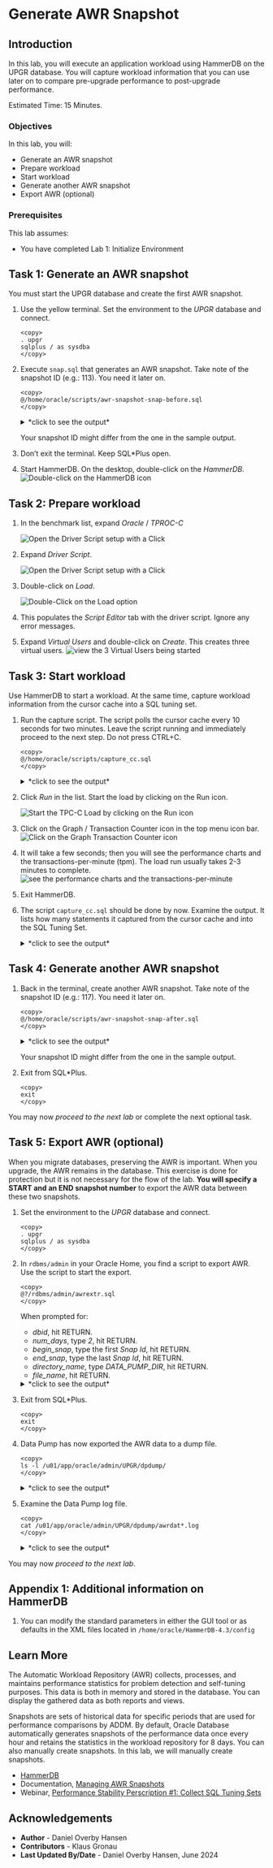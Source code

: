 # Generate AWR Snapshot

## Introduction

In this lab, you will execute an application workload using HammerDB on the UPGR database. You will capture workload information that you can use later on to compare pre-upgrade performance to post-upgrade performance.

Estimated Time: 15 Minutes.

### Objectives

In this lab, you will:

- Generate an AWR snapshot
- Prepare workload
- Start workload
- Generate another AWR snapshot
- Export AWR (optional)

### Prerequisites

This lab assumes:

- You have completed Lab 1: Initialize Environment

## Task 1: Generate an AWR snapshot
You must start the UPGR database and create the first AWR snapshot.

1. Use the yellow terminal. Set the environment to the *UPGR* database and connect.

    ```
    <copy>
    . upgr
    sqlplus / as sysdba
    </copy>
    ```

2. Execute `snap.sql` that generates an AWR snapshot. Take note of the snapshot ID (e.g.: 113). You need it later on.

    ```
    <copy>
    @/home/oracle/scripts/awr-snapshot-snap-before.sql
    </copy>
    ```
    
    <details>
    <summary>*click to see the output*</summary>
    ``` text
    SQL> @/home/oracle/scripts/awr-snapshot-snap-before.sql
    -------------------------------------------
    - AWR Snapshot with Snap-ID: 113 created. -
    -------------------------------------------
    ```
    </details>

    Your snapshot ID might differ from the one in the sample output.

3. Don’t exit the terminal. Keep SQL*Plus open.

4. Start HammerDB. On the desktop, double-click on the *HammerDB*.
    ![Double-click on the HammerDB icon](./images/awr-snapshot-hammerdb-icon.png " ")

## Task 2: Prepare workload

1. In the benchmark list, expand *Oracle* / *TPROC-C*

    ![Open the Driver Script setup with a Click](./images/awr-snapshot-expand-list.png " ")   

2. Expand *Driver Script*.

    ![Open the Driver Script setup with a Click](./images/awr-snapshot-expand-driver-script.png " ")

3. Double-click on *Load*.

    ![Double-Click on the Load option](./images/awr-snapshot-load-driver.png " ")

4. This populates the *Script Editor* tab with the driver script. Ignore any error messages.

5. Expand *Virtual Users* and double-click on *Create*. This creates three virtual users.
    ![view the 3 Virtual Users being started](./images/awr-snapshot-create-virtual-users.png " ")

## Task 3: Start workload

Use HammerDB to start a workload. At the same time, capture workload information from the cursor cache into a SQL tuning set.

1. Run the capture script. The script polls the cursor cache every 10 seconds for two minutes. Leave the script running and immediately proceed to the next step. Do not press CTRL+C.

    ```
    <copy>
    @/home/oracle/scripts/capture_cc.sql
    </copy>
    ```

    <details>
    <summary>*click to see the output*</summary>
    ``` text
    SQL> @/home/oracle/scripts/capture_cc.sql
    Dropping SQL Tuning Set, if exists

    PL/SQL procedure successfully completed.

    Creating SQL Tuning Set

    PL/SQL procedure successfully completed.

    Now polling the cursor cache for 180 seconds every 10 seconds ...
    You get control back in 180 seconds.
    Do not press CTRL+C    
    ```
    </details>

2. Click *Run* in the list. Start the load by clicking on the Run icon.
    
    ![Start the TPC-C Load by clicking on the Run icon](./images/awr-snapshot-start-load.png " ")

3. Click on the Graph / Transaction Counter icon in the top menu icon bar. 
    ![Click on the Graph Transaction Counter icon](./images/awr-snapshot-transact-counter.png " ")

4. It will take a few seconds; then you will see the performance charts and the transactions-per-minute (tpm). The load run usually takes 2-3 minutes to complete.
    ![see the performance charts and the transactions-per-minute](./images/awr-snapshot-transact-viewer.png " ")

5. Exit HammerDB.

6. The script `capture_cc.sql` should be done by now. Examine the output. It lists how many statements it captured from the cursor cache and into the SQL Tuning Set.

    <details>
    <summary>*click to see the output*</summary>
    ``` text
    SQL> @/home/oracle/scripts/capture_cc.sql
    Dropping SQL Tuning Set, if exists

    PL/SQL procedure successfully completed.

    Creating SQL Tuning Set

    PL/SQL procedure successfully completed.

    Now polling the cursor cache for 180 seconds every 10 seconds ...
    You get control back in 180 seconds.
    Do not press CTRL+C

    There are now 38 SQL Statements in this STS.

    PL/SQL procedure successfully completed.
    ```
    </details>

## Task 4: Generate another AWR snapshot

1. Back in the terminal, create another AWR snapshot. Take note of the snapshot ID (e.g.: 117). You need it later on. 

    ```
    <copy>
    @/home/oracle/scripts/awr-snapshot-snap-after.sql
    </copy>
    ```

    <details>
    <summary>*click to see the output*</summary>
    ``` text
    SQL> @/home/oracle/scripts/awr-snapshot-snap-after.sql
    -------------------------------------------
    - AWR Snapshot with Snap-ID: 117 created. -
    -------------------------------------------
    ```
    </details>

    Your snapshot ID might differ from the one in the sample output.

2. Exit from SQL*Plus.

    ```
    <copy>
    exit
    </copy>
    ```

You may now *proceed to the next lab* or complete the next optional task.

## Task 5: Export AWR (optional)

When you migrate databases, preserving the AWR is important. When you upgrade, the AWR remains in the database. This exercise is done for protection but it is not necessary for the flow of the lab. **You will specify a START and an END snapshot number** to export the AWR data between these two snapshots.

1. Set the environment to the *UPGR* database and connect.

    ```
    <copy>
    . upgr
    sqlplus / as sysdba
    </copy>
    ```

2. In `rdbms/admin` in your Oracle Home, you find a script to export AWR. Use the script to start the export.

    ```
    <copy>
    @?/rdbms/admin/awrextr.sql
    </copy>
    ```
    When prompted for:
    * *dbid*, hit RETURN.
    * *num_days*, type *2*, hit RETURN.
    * *begin_snap*, type the first *Snap Id*, hit RETURN.
    * *end_snap*, type the last *Snap Id*, hit RETURN.
    * *directory\_name*, type *DATA\_PUMP\_DIR*, hit RETURN.
    * *file_name*, hit RETURN.

    <details>
    <summary>*click to see the output*</summary>
    ``` text
    SQL> @?/rdbms/admin/awrextr.sql
    #############
    AWR EXTRACT
    #############
    ####################################################################
    #  This script will extract the AWR data for a range of snapshots  #
    #  into a dump file.  The script will prompt users for the         #
    #  following information:                                          #
    #     (1) database id                                              #
    #     (2) snapshot range to extract                                #
    #     (3) name of directory object                                 #
    #     (4) name of dump file                                        #
    ####################################################################


    Databases in this Workload Repository schema
    ############################################

    DB Id             DB Name            Host
    ------------ ------------ ---------------
    * 72245725           UPGR hol.localdomain


    The default database id is the local one: '  72245725'.  To use this
    database id, press <return> to continue, otherwise enter an alternative.

    Enter value for dbid: 

    Using	72245725 for Database ID


    Specify the number of days of snapshots to choose from
    ######################################################
    Entering the number of days (n) will result in the most recent
    (n) days of snapshots being listed.  Pressing <return> without
    specifying a number lists all completed snapshots.


    Enter value for num_days: 2

    Listing the last 2 days of Completed Snapshots

    DB Name        Snap Id       Snap Started
    ------------ --------- ------------------
    UPGR               111  06 Jul 2023 06:35
                       112  06 Jul 2023 06:37
                       113  06 Jul 2023 06:38
                       114  06 Jul 2023 08:00
                       115  06 Jul 2023 09:00
                       116  06 Jul 2023 10:00
                       117  06 Jul 2023 10:07
                       118  06 Jul 2023 11:00
                       119  06 Jul 2023 12:00
                       120  06 Jul 2023 12:15


    Specify the Begin and End Snapshot Ids
    ~~~~~~~~~~~~~~~~~~~~~~~~~~~~~~~~~~~~~~
    Enter value for begin_snap: 111
    Begin Snapshot Id specified: 111

    Enter value for end_snap: 120
    End   Snapshot Id specified: 120


    Specify the Directory Name
    ~~~~~~~~~~~~~~~~~~~~~~~~~~

    Directory Name                                      Directory Path
    --------------------- --------------------------------------------
    DATA1                                            /home/oracle/data
    DATA_PUMP_DIR                   /u01/app/oracle/admin/UPGR/dpdump/
    
    Choose a Directory Name from the above list (case-sensitive).

    Enter value for directory_name: DATA_PUMP_DIR

    Using the dump directory: DATA_PUMP_DIR

    Specify the Name of the Extract Dump File
    #########################################
    The prefix for the default dump file name is awrdat_111_120.
    To use this name, press <return> to continue, otherwise enter
    an alternative.

    Enter value for file_name: 

    Using the dump file prefix: awrdat_111_120
    |
    | #############################################
    |  The AWR extract dump file will be located
    |  in the following directory/file:
    |   /u01/app/oracle/admin/UPGR/dpdump/
    |   awrdat_111_120.dmp
    | #############################################
    |
    |  *** AWR Extract Started ...
    |
    |  This operation will take a few moments. The
    |  progress of the AWR extract operation can be
    |  monitored in the following directory/file:
    |   /u01/app/oracle/admin/UPGR/dpdump/
    |   awrdat_111_120.log
    |

    End of AWR Extract
    ```
    </details>

3. Exit from SQL*Plus.

    ```
    <copy>
    exit
    </copy>
    ```

4. Data Pump has now exported the AWR data to a dump file.

    ```
    <copy>
    ls -l /u01/app/oracle/admin/UPGR/dpdump/
    </copy>
    ```

    <details>
    <summary>*click to see the output*</summary>
    ``` text
    $ ls -l /u01/app/oracle/admin/UPGR/dpdump/
    total 8940
    -rw-r-----. 1 oracle dba 9138176 Jul  6 12:28 awrdat_111_120.dmp
    -rw-r--r--. 1 oracle dba   14009 Jul  6 12:28 awrdat_111_120.log
    ```
    </details>

5. Examine the Data Pump log file.

    ```
    <copy>
    cat /u01/app/oracle/admin/UPGR/dpdump/awrdat*.log
    </copy>
    ```

    <details>
    <summary>*click to see the output*</summary>
    ``` text
    $     cat /u01/app/oracle/admin/UPGR/dpdump/awrdat*.log
    Starting "SYS"."SYS_EXPORT_TABLE_01":  
    Startup took 1 seconds
    Estimate in progress using BLOCKS method...
    Processing object type TABLE_EXPORT/TABLE/TABLE_DATA
        Estimated 158 TABLE_DATA objects in 1 seconds
    Total estimation using BLOCKS method: 17.18 MB
    Processing object type TABLE_EXPORT/TABLE/TABLE
        Completed 133 TABLE objects in 10 seconds
    Processing object type TABLE_EXPORT/TABLE/CONSTRAINT/CONSTRAINT
        Completed 125 CONSTRAINT objects in 1 seconds
    Processing object type TABLE_EXPORT/TABLE/CONSTRAINT/REF_CONSTRAINT
        Completed 1 REF_CONSTRAINT objects in 0 seconds
    . . exported "SYS"."WRH$_SQL_PLAN"                       1.085 MB    2755 rows
    . . exported "SYS"."WRH$_SYSMETRIC_HISTORY"              313.7 KB    6420 rows
    . . exported "SYS"."WRH$_SQLTEXT"                        322.2 KB     293 rows
    . . exported "SYS"."WRH$_LATCH":"WRH$_LATCH_72245725_104"  293.0 KB    5820 rows
    . . exported "SYS"."WRH$_SQLSTAT":"WRH$_SQLSTA_72245725_104"  265.2 KB     892 rows
    . . exported "SYS"."WRH$_SYSMETRIC_SUMMARY"              128.7 KB    1580 rows
    . . exported "SYS"."WRH$_SYSSTAT":"WRH$_SYSSTA_72245725_104"  183.3 KB    6790 rows
    . . exported "SYS"."WRH$_PARAMETER":"WRH$_PARAME_72245725_104"  147.2 KB    3540 rows
    . . exported "SYS"."WRH$_ENQUEUE_STAT"                   42.17 KB     678 rows
    . . exported "SYS"."WRH$_EVENT_HISTOGRAM":"WRH$_EVENT__72245725_104"  78.17 KB    2384 rows
    . . exported "SYS"."WRH$_EVENT_NAME"                     102.7 KB    1367 rows
    . . exported "SYS"."WRH$_PARAMETER_NAME"                 121.9 KB    2923 rows
    . . exported "SYS"."WRH$_SEG_STAT":"WRH$_SEG_ST_72245725_104"  87.89 KB     556 rows
    . . exported "SYS"."WRH$_SQL_BIND_METADATA"              64.94 KB    1004 rows
    . . exported "SYS"."WRM$_SNAPSHOT_DETAILS"               38.50 KB     731 rows
    . . exported "SYS"."WRH$_ACTIVE_SESSION_HISTORY":"WRH$_ACTIVE_72245725_104"  90.96 KB     203 rows
    . . exported "SYS"."WRH$_BG_EVENT_SUMMARY"               22.57 KB     442 rows
    . . exported "SYS"."WRH$_MVPARAMETER":"WRH$_MVPARA_72245725_104"  36.62 KB     700 rows
    . . exported "SYS"."WRH$_ROWCACHE_SUMMARY":"WRH$_ROWCAC_72245725_104"  45.28 KB     570 rows
    . . exported "SYS"."WRH$_SERVICE_STAT":"WRH$_SERVIC_72245725_104"  44.30 KB    1120 rows
    . . exported "SYS"."WRH$_SHARED_POOL_ADVICE"             24.69 KB     307 rows
    . . exported "SYS"."WRH$_SYSTEM_EVENT":"WRH$_SYSTEM_72245725_104"  37.17 KB     668 rows
    . . exported "SYS"."WRH$_BUFFER_POOL_STATISTICS"         14.86 KB      10 rows
    . . exported "SYS"."WRH$_DATAFILE"                       8.109 KB       5 rows
    . . exported "SYS"."WRH$_DB_CACHE_ADVICE":"WRH$_DB_CAC_72245725_104"  23.40 KB     210 rows
    . . exported "SYS"."WRH$_DISPATCHER"                     8.960 KB      10 rows
    . . exported "SYS"."WRH$_FILESTATXS":"WRH$_FILEST_72245725_104"  13.34 KB      50 rows
    . . exported "SYS"."WRH$_INSTANCE_RECOVERY"              13.88 KB      10 rows
    . . exported "SYS"."WRH$_IOSTAT_DETAIL"                  15.07 KB      91 rows
    . . exported "SYS"."WRH$_IOSTAT_FILETYPE"                18.80 KB     120 rows
    . . exported "SYS"."WRH$_IOSTAT_FILETYPE_NAME"           6.148 KB      12 rows
    . . exported "SYS"."WRH$_IOSTAT_FUNCTION"                16.25 KB     140 rows
    . . exported "SYS"."WRH$_IOSTAT_FUNCTION_NAME"           6.132 KB      14 rows
    . . exported "SYS"."WRH$_JAVA_POOL_ADVICE"               13.21 KB     100 rows
    . . exported "SYS"."WRH$_LATCH_MISSES_SUMMARY":"WRH$_LATCH__72245725_104"  26.58 KB     332 rows
    . . exported "SYS"."WRH$_LATCH_NAME"                     31.11 KB     582 rows
    . . exported "SYS"."WRH$_LIBRARYCACHE"                   19.41 KB     167 rows
    . . exported "SYS"."WRH$_LOG"                            11.12 KB      30 rows
    . . exported "SYS"."WRH$_MEMORY_RESIZE_OPS"              10.25 KB       4 rows
    . . exported "SYS"."WRH$_MEM_DYNAMIC_COMP"               20.43 KB     160 rows
    . . exported "SYS"."WRH$_METRIC_NAME"                    31.12 KB     283 rows
    . . exported "SYS"."WRH$_MUTEX_SLEEP"                    10.39 KB      60 rows
    . . exported "SYS"."WRH$_OPTIMIZER_ENV"                  10.60 KB      19 rows
    . . exported "SYS"."WRH$_OSSTAT":"WRH$_OSSTAT_72245725_104"  12.18 KB     230 rows
    . . exported "SYS"."WRH$_OSSTAT_NAME"                    6.453 KB      23 rows
    . . exported "SYS"."WRH$_PGASTAT"                        12.74 KB     140 rows
    . . exported "SYS"."WRH$_PGA_TARGET_ADVICE"              15.62 KB     140 rows
    . . exported "SYS"."WRH$_PLAN_OPERATION_NAME"            9.507 KB     131 rows
    . . exported "SYS"."WRH$_PLAN_OPTION_NAME"               11.10 KB     188 rows
    . . exported "SYS"."WRH$_PROCESS_MEMORY_SUMMARY"         11.79 KB      40 rows
    . . exported "SYS"."WRH$_RESOURCE_LIMIT"                 10.13 KB      40 rows
    . . exported "SYS"."WRH$_SEG_STAT_OBJ"                   23.84 KB     163 rows
    . . exported "SYS"."WRH$_SERVICE_NAME"                   6.335 KB       4 rows
    . . exported "SYS"."WRH$_SERVICE_WAIT_CLASS":"WRH$_SERVIC_72245725_104"  18.03 KB     219 rows
    . . exported "SYS"."WRH$_SGA"                            8.031 KB      40 rows
    . . exported "SYS"."WRH$_SGASTAT":"WRH$_SGASTA_72245725_104"  17.65 KB     232 rows
    . . exported "SYS"."WRH$_SGA_TARGET_ADVICE"              9.773 KB      74 rows
    . . exported "SYS"."WRH$_SHARED_SERVER_SUMMARY"          13.32 KB      10 rows
    . . exported "SYS"."WRH$_SQLCOMMAND_NAME"                10.42 KB     165 rows
    . . exported "SYS"."WRH$_SQL_SUMMARY"                    7.773 KB      10 rows
    . . exported "SYS"."WRH$_SQL_WORKAREA_HISTOGRAM"         11.07 KB      76 rows
    . . exported "SYS"."WRH$_STAT_NAME"                      37.06 KB     696 rows
    . . exported "SYS"."WRH$_SYS_TIME_MODEL":"WRH$_SYS_TI_72245725_104"  11.93 KB     190 rows
    . . exported "SYS"."WRH$_TABLESPACE"                     7.679 KB       6 rows
    . . exported "SYS"."WRH$_TABLESPACE_SPACE_USAGE"         10.44 KB      60 rows
    . . exported "SYS"."WRH$_TABLESPACE_STAT":"WRH$_TABLES_72245725_104"  11.60 KB      50 rows
    . . exported "SYS"."WRH$_TEMPFILE"                       7.843 KB       1 rows
    . . exported "SYS"."WRH$_TEMPSTATXS"                     11.07 KB      10 rows
    . . exported "SYS"."WRH$_THREAD"                         8.609 KB      10 rows
    . . exported "SYS"."WRH$_TOPLEVELCALL_NAME"              9.718 KB     151 rows
    . . exported "SYS"."WRH$_UNDOSTAT"                       18.39 KB      34 rows
    . . exported "SYS"."WRH$_WAITSTAT":"WRH$_WAITST_72245725_104"  13.17 KB     180 rows
    . . exported "SYS"."WRM$_DATABASE_INSTANCE"              8.734 KB       1 rows
    . . exported "SYS"."WRM$_SNAPSHOT"                       10.80 KB      10 rows
    . . exported "SYS"."WRM$_WR_CONTROL"                     12.15 KB       1 rows
    . . exported "SYS"."WRH$_ACTIVE_SESSION_HISTORY":"WRH$_ACTIVE_SES_MXDB_MXSN"      0 KB       0 rows
    . . exported "SYS"."WRH$_ACTIVE_SESSION_HISTORY_BL"          0 KB       0 rows
    . . exported "SYS"."WRH$_BUFFERED_QUEUES"                    0 KB       0 rows
    . . exported "SYS"."WRH$_BUFFERED_SUBSCRIBERS"               0 KB       0 rows
    . . exported "SYS"."WRH$_CLUSTER_INTERCON"                   0 KB       0 rows
    . . exported "SYS"."WRH$_COMP_IOSTAT"                        0 KB       0 rows
    . . exported "SYS"."WRH$_CR_BLOCK_SERVER"                    0 KB       0 rows
    . . exported "SYS"."WRH$_CURRENT_BLOCK_SERVER"               0 KB       0 rows
    . . exported "SYS"."WRH$_DB_CACHE_ADVICE":"WRH$_DB_CACHE_AD_MXDB_MXSN"      0 KB       0 rows
    . . exported "SYS"."WRH$_DB_CACHE_ADVICE_BL"                 0 KB       0 rows
    . . exported "SYS"."WRH$_DLM_MISC":"WRH$_DLM_MISC_MXDB_MXSN"      0 KB       0 rows
    . . exported "SYS"."WRH$_DLM_MISC":"WRH$_DLM_MI_72245725_0"      0 KB       0 rows
    . . exported "SYS"."WRH$_DLM_MISC_BL"                        0 KB       0 rows
    . . exported "SYS"."WRH$_DYN_REMASTER_STATS"                 0 KB       0 rows
    . . exported "SYS"."WRH$_EVENT_HISTOGRAM":"WRH$_EVENT_HISTO_MXDB_MXSN"      0 KB       0 rows
    . . exported "SYS"."WRH$_EVENT_HISTOGRAM_BL"                 0 KB       0 rows
    . . exported "SYS"."WRH$_FILEMETRIC_HISTORY"                 0 KB       0 rows
    . . exported "SYS"."WRH$_FILESTATXS":"WRH$_FILESTATXS_MXDB_MXSN"      0 KB       0 rows
    . . exported "SYS"."WRH$_FILESTATXS_BL"                      0 KB       0 rows
    . . exported "SYS"."WRH$_IC_CLIENT_STATS"                    0 KB       0 rows
    . . exported "SYS"."WRH$_IC_DEVICE_STATS"                    0 KB       0 rows
    . . exported "SYS"."WRH$_INST_CACHE_TRANSFER":"WRH$_INST_CACHE_MXDB_MXSN"      0 KB       0 rows
    . . exported "SYS"."WRH$_INST_CACHE_TRANSFER":"WRH$_INST_C_72245725_0"      0 KB       0 rows
    . . exported "SYS"."WRH$_INST_CACHE_TRANSFER_BL"             0 KB       0 rows
    . . exported "SYS"."WRH$_INTERCONNECT_PINGS":"WRH$_IC_PINGS_MXDB_MXSN"      0 KB       0 rows
    . . exported "SYS"."WRH$_INTERCONNECT_PINGS":"WRH$_INTERC_72245725_0"      0 KB       0 rows
    . . exported "SYS"."WRH$_INTERCONNECT_PINGS_BL"              0 KB       0 rows
    . . exported "SYS"."WRH$_LATCH":"WRH$_LATCH_MXDB_MXSN"       0 KB       0 rows
    . . exported "SYS"."WRH$_LATCH_BL"                           0 KB       0 rows
    . . exported "SYS"."WRH$_LATCH_CHILDREN":"WRH$_LATCH_CHILD_MXDB_MXSN"      0 KB       0 rows
    . . exported "SYS"."WRH$_LATCH_CHILDREN":"WRH$_LATCH__72245725_0"      0 KB       0 rows
    . . exported "SYS"."WRH$_LATCH_CHILDREN_BL"                  0 KB       0 rows
    . . exported "SYS"."WRH$_LATCH_MISSES_SUMMARY":"WRH$_LATCH_MISSE_MXDB_MXSN"      0 KB       0 rows
    . . exported "SYS"."WRH$_LATCH_MISSES_SUMMARY_BL"            0 KB       0 rows
    . . exported "SYS"."WRH$_LATCH_PARENT":"WRH$_LATCH_PAREN_MXDB_MXSN"      0 KB       0 rows
    . . exported "SYS"."WRH$_LATCH_PARENT":"WRH$_LATCH__72245725_0"      0 KB       0 rows
    . . exported "SYS"."WRH$_LATCH_PARENT_BL"                    0 KB       0 rows
    . . exported "SYS"."WRH$_MEMORY_TARGET_ADVICE"               0 KB       0 rows
    . . exported "SYS"."WRH$_MTTR_TARGET_ADVICE"                 0 KB       0 rows
    . . exported "SYS"."WRH$_MVPARAMETER":"WRH$_MVPARAMETER_MXDB_MXSN"      0 KB       0 rows
    . . exported "SYS"."WRH$_MVPARAMETER_BL"                     0 KB       0 rows
    . . exported "SYS"."WRH$_OSSTAT":"WRH$_OSSTAT_MXDB_MXSN"      0 KB       0 rows
    . . exported "SYS"."WRH$_OSSTAT_BL"                          0 KB       0 rows
    . . exported "SYS"."WRH$_PARAMETER":"WRH$_PARAMETER_MXDB_MXSN"      0 KB       0 rows
    . . exported "SYS"."WRH$_PARAMETER_BL"                       0 KB       0 rows
    . . exported "SYS"."WRH$_PERSISTENT_QMN_CACHE"               0 KB       0 rows
    . . exported "SYS"."WRH$_PERSISTENT_QUEUES"                  0 KB       0 rows
    . . exported "SYS"."WRH$_PERSISTENT_SUBSCRIBERS"             0 KB       0 rows
    . . exported "SYS"."WRH$_ROWCACHE_SUMMARY":"WRH$_ROWCACHE_SU_MXDB_MXSN"      0 KB       0 rows
    . . exported "SYS"."WRH$_ROWCACHE_SUMMARY_BL"                0 KB       0 rows
    . . exported "SYS"."WRH$_RSRC_CONSUMER_GROUP"                0 KB       0 rows
    . . exported "SYS"."WRH$_RSRC_PLAN"                          0 KB       0 rows
    . . exported "SYS"."WRH$_RULE_SET"                           0 KB       0 rows
    . . exported "SYS"."WRH$_SEG_STAT":"WRH$_SEG_STAT_MXDB_MXSN"      0 KB       0 rows
    . . exported "SYS"."WRH$_SEG_STAT_BL"                        0 KB       0 rows
    . . exported "SYS"."WRH$_SERVICE_STAT":"WRH$_SERVICE_STAT_MXDB_MXSN"      0 KB       0 rows
    . . exported "SYS"."WRH$_SERVICE_STAT_BL"                    0 KB       0 rows
    . . exported "SYS"."WRH$_SERVICE_WAIT_CLASS":"WRH$_SERVICE_WAIT_MXDB_MXSN"      0 KB       0 rows
    . . exported "SYS"."WRH$_SERVICE_WAIT_CLASS_BL"              0 KB       0 rows
    . . exported "SYS"."WRH$_SESSMETRIC_HISTORY"                 0 KB       0 rows
    . . exported "SYS"."WRH$_SESS_TIME_STATS"                    0 KB       0 rows
    . . exported "SYS"."WRH$_SGASTAT":"WRH$_SGASTAT_MXDB_MXSN"      0 KB       0 rows
    . . exported "SYS"."WRH$_SGASTAT_BL"                         0 KB       0 rows
    . . exported "SYS"."WRH$_SQLSTAT":"WRH$_SQLSTAT_MXDB_MXSN"      0 KB       0 rows
    . . exported "SYS"."WRH$_SQLSTAT_BL"                         0 KB       0 rows
    . . exported "SYS"."WRH$_STREAMS_APPLY_SUM"                  0 KB       0 rows
    . . exported "SYS"."WRH$_STREAMS_CAPTURE"                    0 KB       0 rows
    . . exported "SYS"."WRH$_STREAMS_POOL_ADVICE"                0 KB       0 rows
    . . exported "SYS"."WRH$_SYSSTAT":"WRH$_SYSSTAT_MXDB_MXSN"      0 KB       0 rows
    . . exported "SYS"."WRH$_SYSSTAT_BL"                         0 KB       0 rows
    . . exported "SYS"."WRH$_SYSTEM_EVENT":"WRH$_SYSTEM_EVEN_MXDB_MXSN"      0 KB       0 rows
    . . exported "SYS"."WRH$_SYSTEM_EVENT_BL"                    0 KB       0 rows
    . . exported "SYS"."WRH$_SYS_TIME_MODEL":"WRH$_SYS_TIME_MO_MXDB_MXSN"      0 KB       0 rows
    . . exported "SYS"."WRH$_SYS_TIME_MODEL_BL"                  0 KB       0 rows
    . . exported "SYS"."WRH$_TABLESPACE_STAT":"WRH$_TABLESPACE_MXDB_MXSN"      0 KB       0 rows
    . . exported "SYS"."WRH$_TABLESPACE_STAT_BL"                 0 KB       0 rows
    . . exported "SYS"."WRH$_WAITCLASSMETRIC_HISTORY"            0 KB       0 rows
    . . exported "SYS"."WRH$_WAITSTAT":"WRH$_WAITSTAT_MXDB_MXSN"      0 KB       0 rows
    . . exported "SYS"."WRH$_WAITSTAT_BL"                        0 KB       0 rows
    . . exported "SYS"."WRM$_BASELINE_DETAILS"                   0 KB       0 rows
    . . exported "SYS"."WRM$_BASELINE_TEMPLATE"                  0 KB       0 rows
    . . exported "SYS"."WRM$_COLORED_SQL"                        0 KB       0 rows
    . . exported "SYS"."WRM$_SNAP_ERROR"                         0 KB       0 rows
        Completed 158 TABLE_EXPORT/TABLE/TABLE_DATA objects in 8 seconds
    Master table "SYS"."SYS_EXPORT_TABLE_01" successfully loaded/unloaded
    ******************************************************************************
    Dump file set for SYS.SYS_EXPORT_TABLE_01 is:
    /u01/app/oracle/admin/UPGR/dpdump/awrdat_111_120.dmp
    Job "SYS"."SYS_EXPORT_TABLE_01" successfully completed at Thu Jul 6 12:28:31 2023 elapsed 0 00:00:22
    ```
    </details>

You may now *proceed to the next lab*.

## Appendix 1: Additional information on HammerDB

1. You can modify the standard parameters in either the GUI tool or as defaults in the XML files located in `/home/oracle/HammerDB-4.3/config`

## Learn More

The Automatic Workload Repository (AWR) collects, processes, and maintains performance statistics for problem detection and self-tuning purposes. This data is both in memory and stored in the database. You can display the gathered data as both reports and views.

Snapshots are sets of historical data for specific periods that are used for performance comparisons by ADDM. By default, Oracle Database automatically generates snapshots of the performance data once every hour and retains the statistics in the workload repository for 8 days. You can also manually create snapshots. In this lab, we will manually create snapshots.

* [HammerDB](https://www.hammerdb.com/)
* Documentation, [Managing AWR Snapshots](https://docs.oracle.com/en/database/oracle/oracle-database/19/tgdba/gathering-database-statistics.html#GUID-144711F9-85AE-4281-B548-3E01280F9A56)
* Webinar, [Performance Stability Perscription #1: Collect SQL Tuning Sets](https://www.youtube.com/watch?v=qCt1_Fc3JRs&t=3969s)

## Acknowledgements
* **Author** - Daniel Overby Hansen
* **Contributors** - Klaus Gronau
* **Last Updated By/Date** - Daniel Overby Hansen, June 2024
